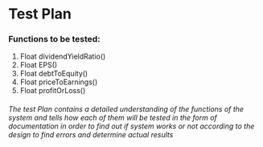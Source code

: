 # Test Plan
### Functions to be tested:
1. Float dividendYieldRatio()
2. Float EPS()
3. Float debtToEquity()
4. Float priceToEarnings()
5. Float profitOrLoss()
###### The test Plan contains a detailed understanding of the functions of the system and tells how each of them will be tested in the form of documentation in order to find out if system works or not according to the design to find errors and determine actual results 
